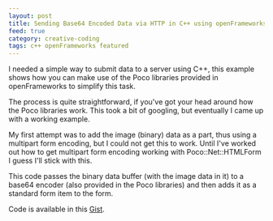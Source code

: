 ```yaml
---
layout: post
title: Sending Base64 Encoded Data via HTTP in C++ using openFrameworks and Poco Net Libraries
feed: true
category: creative-coding
tags: c++ openFrameworks featured
---
```

I needed a simple way to submit data to a server using C++, this example shows
how you can make use of the Poco libraries provided in openFrameworks to
simplify this task.

<!--break-->

The process is quite straightforward, if you've got your head around how the
Poco libraries work. This took a bit of googling, but eventually I came up
with a working example.

My first attempt was to add the image (binary) data as a part, thus using
a multipart form encoding, but I could not get this to work. Until I've worked
out how to get multipart form encoding working with Poco::Net::HTMLForm I
guess I'll stick with this.

This code passes the binary data buffer (with the image data in it) to
a base64 encoder (also provided in the Poco libraries) and then adds it as
a standard form item to the form.

Code is available in this <a href="https://gist.github.com/darrenmothersele/7597016">Gist</a>.

<script src="https://gist.github.com/darrenmothersele/7597016.js"></script>
